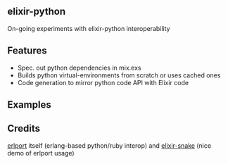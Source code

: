 ## elixir-python

On-going experiments with elixir-python interoperability

## Features

* Spec. out python dependencies in mix.exs
* Builds python virtual-environments from scratch or uses cached ones
* Code generation to mirror python code API with Elixir code

## Examples



## Credits

 [erlport](https://github.com/hdima/erlport) itself (erlang-based python/ruby interop) and [elixir-snake](https://github.com/arthurcolle/elixir-snake) (nice demo of erlport usage)
